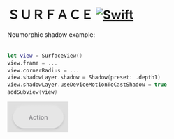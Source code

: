 # ＳＵＲＦＡＣＥ [![Swift](https://img.shields.io/badge/swift-5.1-orange.svg?style=flat)](#)

Neumorphic shadow example:
```swift

let view = SurfaceView()
view.frame = ...
view.cornerRadius = ...
view.shadowLayer.shadow = Shadow(preset: .depth1)
view.shadowLayer.useDeviceMotionToCastShadow = true
addSubview(view)
```

<img src="docs_/button.gif" width=140 alt="screen" />
